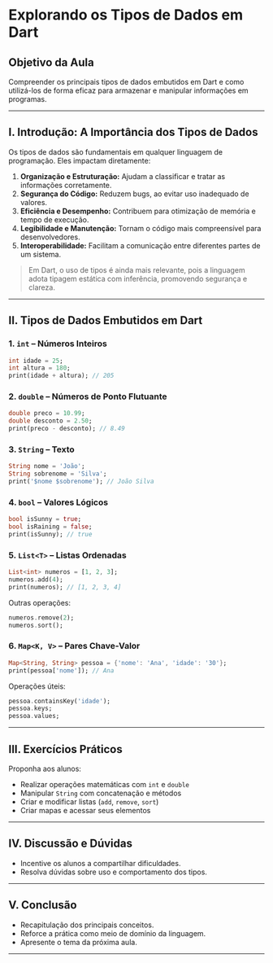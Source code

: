 # Explorando os Tipos de Dados em Dart

## Objetivo da Aula
Compreender os principais tipos de dados embutidos em Dart e como utilizá-los de forma eficaz para armazenar e manipular informações em programas.

---

## I. Introdução: A Importância dos Tipos de Dados

Os tipos de dados são fundamentais em qualquer linguagem de programação. Eles impactam diretamente:

1. **Organização e Estruturação:** Ajudam a classificar e tratar as informações corretamente.
2. **Segurança do Código:** Reduzem bugs, ao evitar uso inadequado de valores.
3. **Eficiência e Desempenho:** Contribuem para otimização de memória e tempo de execução.
4. **Legibilidade e Manutenção:** Tornam o código mais compreensível para desenvolvedores.
5. **Interoperabilidade:** Facilitam a comunicação entre diferentes partes de um sistema.

> Em Dart, o uso de tipos é ainda mais relevante, pois a linguagem adota tipagem estática com inferência, promovendo segurança e clareza.

---

## II. Tipos de Dados Embutidos em Dart

### 1. `int` – Números Inteiros
```dart
int idade = 25;
int altura = 180;
print(idade + altura); // 205
```

### 2. `double` – Números de Ponto Flutuante
```dart
double preco = 10.99;
double desconto = 2.50;
print(preco - desconto); // 8.49
```

### 3. `String` – Texto
```dart
String nome = 'João';
String sobrenome = 'Silva';
print('$nome $sobrenome'); // João Silva
```

### 4. `bool` – Valores Lógicos
```dart
bool isSunny = true;
bool isRaining = false;
print(isSunny); // true
```

### 5. `List<T>` – Listas Ordenadas
```dart
List<int> numeros = [1, 2, 3];
numeros.add(4);
print(numeros); // [1, 2, 3, 4]
```
Outras operações:
```dart
numeros.remove(2);
numeros.sort();
```

### 6. `Map<K, V>` – Pares Chave-Valor
```dart
Map<String, String> pessoa = {'nome': 'Ana', 'idade': '30'};
print(pessoa['nome']); // Ana
```
Operações úteis:
```dart
pessoa.containsKey('idade');
pessoa.keys;
pessoa.values;
```

---

## III. Exercícios Práticos

Proponha aos alunos:
- Realizar operações matemáticas com `int` e `double`
- Manipular `String` com concatenação e métodos
- Criar e modificar listas (`add`, `remove`, `sort`)
- Criar mapas e acessar seus elementos

---

## IV. Discussão e Dúvidas

- Incentive os alunos a compartilhar dificuldades.
- Resolva dúvidas sobre uso e comportamento dos tipos.

---

## V. Conclusão

- Recapitulação dos principais conceitos.
- Reforce a prática como meio de domínio da linguagem.
- Apresente o tema da próxima aula.

---
